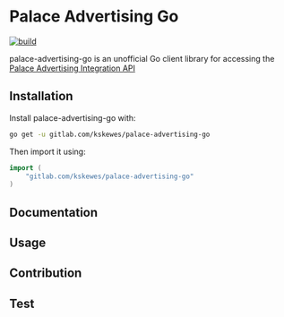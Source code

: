 # Palace Advertising Go

[![build](https://gitlab.com/kskewes/palace-advertising-go/badges/master/pipeline.svg)](https://gitlab.com/kskewes/palace-advertising-go)

palace-advertising-go is an unofficial Go client library for accessing the [Palace Advertising Integration API](https://app.swaggerhub.com/apis-docs/Palace/Advertising_Integration/1.0.0#/)

## Installation

Install palace-advertising-go with:

```sh
go get -u gitlab.com/kskewes/palace-advertising-go
```

Then import it using:
```go
import (
    "gitlab.com/kskewes/palace-advertising-go"
)
```

## Documentation

## Usage

## Contribution

## Test
